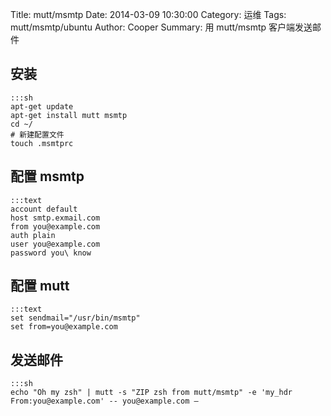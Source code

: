 Title: mutt/msmtp
Date: 2014-03-09 10:30:00
Category: 运维
Tags: mutt/msmtp/ubuntu
Author: Cooper
Summary: 用 mutt/msmtp 客户端发送邮件

## 安装

    :::sh
    apt-get update
    apt-get install mutt msmtp
    cd ~/
    # 新建配置文件
    touch .msmtprc

## 配置 msmtp

    :::text
    account default
    host smtp.exmail.com
    from you@example.com
    auth plain
    user you@example.com
    password you\ know

## 配置 mutt

    :::text
    set sendmail="/usr/bin/msmtp"
    set from=you@example.com

## 发送邮件

    :::sh
    echo "Oh my zsh" | mutt -s "ZIP zsh from mutt/msmtp" -e 'my_hdr From:you@example.com' -- you@example.com –
